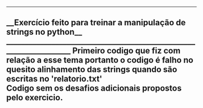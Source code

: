 ___________________________________________________________________
<h2> __Exercício feito para treinar a manipulação de strings no python__ 
___________________________________________________________________
Primeiro codigo que fiz com relação a esse tema portanto o codigo é falho no quesito alinhamento das strings quando são escritas no 'relatorio.txt'<br>
Codigo sem os desafios adicionais propostos pelo exercicio.
